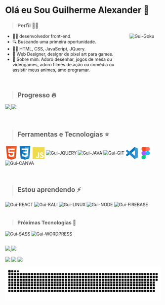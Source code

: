 # Olá eu Sou Guilherme Alexander 👋

><h3> Perfil 👨‍💻</h3>


<img align="right" height="120" width="20%" alt="Gui-Goku" src="https://i.pinimg.com/originals/a6/1b/ce/a61bcefba60d75e3e8246972001d4170.gif">


- 👨‍💻 desenvolvedor front-end.
- 🔍 Buscando uma primeira oportunidade.
- 👨‍🎓 HTML, CSS, JavaScript, JQuery.
- 🌈 Web Designer, designr de pixel art para games.
- 💬 Sobre mim: Adoro desenhar, jogos de mesa ou videogames, adoro filmes de ação ou comédia ou assistir meus animes, amo programar.

<br/>

>## Progresso 🔥

 <div>
  <a href="https://github.com/Guilherme-alexander" target="_blank"> 
    <img height="150em" src="https://github-readme-stats.vercel.app/api?username=Guilherme-alexander&show_icons=true&layout=compact&langs_count=7&theme=react"/>
    <img height="150em" src="https://github-readme-stats.vercel.app/api/top-langs/?username=Guilherme-alexander&layout=compact&langs_count=7&theme=react"/>    
  </a>
</div>

<br/>
<br/>

>## Ferramentas e Tecnologias ⭐
<div style="display: inline_block">
  <img align="center" alt="Gui-HTML" height="45" width="40" src="https://raw.githubusercontent.com/devicons/devicon/master/icons/html5/html5-original.svg">
  <img align="center" alt="Gui-CSS" height="45" width="40" src="https://raw.githubusercontent.com/devicons/devicon/master/icons/css3/css3-original.svg"> 
  <img align="center" alt="Gui-JS" height="40" width="40" src="https://raw.githubusercontent.com/devicons/devicon/master/icons/javascript/javascript-plain.svg"> 
  <img align="center" alt="Gui-JQUERY" height="40" width="40" src="https://cdn.jsdelivr.net/gh/devicons/devicon/icons/jquery/jquery-plain-wordmark.svg">
 
  <img align="center" alt="Gui-JAVA" height="40" width="40" src="https://cdn.jsdelivr.net/gh/devicons/devicon/icons/java/java-original.svg"> 
  <img align="center" alt="Gui-GIT" height="40" width="40" src="https://cdn.jsdelivr.net/gh/devicons/devicon/icons/git/git-original.svg"> 
  
  <img align="center" alt="Gui-VSCODE" height="40" width="40" src="https://raw.githubusercontent.com/devicons/devicon/master/icons/vscode/vscode-original.svg">
  <img align="center" alt="Gui-FIGMA" height="40" width="40" src="https://raw.githubusercontent.com/devicons/devicon/master/icons/figma/figma-original.svg">
  <img align="center" alt="Gui-CANVA" height="40" width="40" src="https://cdn.jsdelivr.net/gh/devicons/devicon/icons/canva/canva-original.svg" />
</div>

<br/>
<br/>

>## Estou aprendendo ⚡
<div style="display: inline_block">
 
  <img align="center" alt="Gui-REACT" height="40" width="40" src="https://cdn.jsdelivr.net/gh/devicons/devicon/icons/react/react-original.svg" />
 <img align="center" alt="Gui-KALI" height="50" width="50" src="https://www.kali.org/images/kali-dragon-icon.svg" />
  <img align="center" alt="Gui-LINUX" height="40" width="40" src="https://cdn.jsdelivr.net/gh/devicons/devicon/icons/linux/linux-original.svg" />
  <img align="center" alt="Gui-NODE" height="40" width="40" src="https://cdn.jsdelivr.net/gh/devicons/devicon/icons/nodejs/nodejs-original.svg" />
  <img align="center" alt="Gui-FIREBASE" height="40" width="40" src="https://cdn.jsdelivr.net/gh/devicons/devicon/icons/firebase/firebase-plain-wordmark.svg" />

 <br/>
 <br/>
 
 >### Próximas Tecnologias 👀 <br/>

 <img align="center" alt="Gui-SASS" height="40" width="40" src="https://cdn.jsdelivr.net/gh/devicons/devicon/icons/sass/sass-original.svg" />
 <img align="center" alt="Gui-WORDPRESS" height="40" width="40" src="https://cdn.jsdelivr.net/gh/devicons/devicon/icons/wordpress/wordpress-plain.svg" />

</div>

##

 <a href="https://github.com/Guilherme-alexander/Page-Login-Front-End">
    <img src="https://github-readme-stats.vercel.app/api/pin/?username=Guilherme-alexander&repo=Page-Login-Front-End&layout=compact&langs_count=7&theme=react" />
 </a>
  <a href="https://github.com/Guilherme-alexander/customized-music-menu-">
    <img src="https://github-readme-stats.vercel.app/api/pin/?username=Guilherme-alexander&repo=customized-music-menu-&layout=compact&langs_count=7&theme=react" />
 </a>

<div style="display: inline_block"><br/>
<a target="_blank" href="https://www.linkedin.com/in/guilherme-alexander-b46959207/"><img src="https://img.shields.io/badge/LinkedIn-0077B5?style=for-the-badge&logo=linkedin&logoColor=white"></a>
<a target="_blank" href="https://www.instagram.com/guilhermealexander_dev/"><img src="https://img.shields.io/badge/-Instagram-%23E4405F?style=for-the-badge&logo=instagram&logoColor=white"></a>
<a target="_blank" href="https://mail.google.com/mail/u/2/#inbox?compose=GTvVlcSGKnPRQBbhZstLGhrlLJKnRZmdZXxcDrFSVXzbBKJPcScFrQnBHhTnjKPXGlSWSGMghzdfn"><img src="https://img.shields.io/badge/Gmail-F00?style=for-the-badge&logo=gmail&logoColor=white"></a>
</div>

![Snake animation](https://github.com/Guilherme-alexander/Guilherme-alexander/blob/output/github-contribution-grid-snake.svg)
